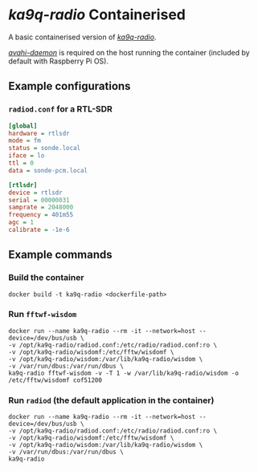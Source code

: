 # _ka9q-radio_ Containerised

A basic containerised version of [_ka9q-radio_](https://github.com/ka9q/ka9q-radio).

[_avahi-daemon_](https://avahi.org/) is required on the host running the container (included by default with Raspberry Pi OS).

## Example configurations

### `radiod.conf` for a RTL-SDR

```ini
[global]
hardware = rtlsdr
mode = fm
status = sonde.local
iface = lo
ttl = 0
data = sonde-pcm.local

[rtlsdr]
device = rtlsdr
serial = 00000031
samprate = 2048000
frequency = 401m55
agc = 1
calibrate = -1e-6
```

## Example commands

### Build the container

```shell
docker build -t ka9q-radio <dockerfile-path>
```

### Run `fftwf-wisdom`

```shell
docker run --name ka9q-radio --rm -it --network=host --device=/dev/bus/usb \
-v /opt/ka9q-radio/radiod.conf:/etc/radio/radiod.conf:ro \
-v /opt/ka9q-radio/wisdomf:/etc/fftw/wisdomf \
-v /opt/ka9q-radio/wisdom:/var/lib/ka9q-radio/wisdom \
-v /var/run/dbus:/var/run/dbus \
ka9q-radio fftwf-wisdom -v -T 1 -w /var/lib/ka9q-radio/wisdom -o /etc/fftw/wisdomf cof51200
```

### Run `radiod` (the default application in the container)

```shell
docker run --name ka9q-radio --rm -it --network=host --device=/dev/bus/usb \
-v /opt/ka9q-radio/radiod.conf:/etc/radio/radiod.conf:ro \
-v /opt/ka9q-radio/wisdomf:/etc/fftw/wisdomf \
-v /opt/ka9q-radio/wisdom:/var/lib/ka9q-radio/wisdom \
-v /var/run/dbus:/var/run/dbus \
ka9q-radio
```
